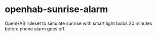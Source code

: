 # openhab-sunrise-alarm
OpenHAB ruleset to simulate sunrise with smart light bulbs 20 minutes before phone alarm goes off.
